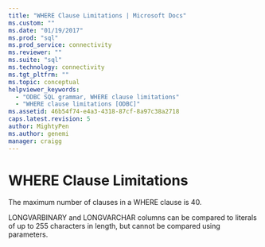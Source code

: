 ```yaml
---
title: "WHERE Clause Limitations | Microsoft Docs"
ms.custom: ""
ms.date: "01/19/2017"
ms.prod: "sql"
ms.prod_service: connectivity
ms.reviewer: ""
ms.suite: "sql"
ms.technology: connectivity
ms.tgt_pltfrm: ""
ms.topic: conceptual
helpviewer_keywords: 
  - "ODBC SQL grammar, WHERE clause limitations"
  - "WHERE clause limitations [ODBC]"
ms.assetid: 46b54f74-e4a3-4318-87cf-8a97c38a2718
caps.latest.revision: 5
author: MightyPen
ms.author: genemi
manager: craigg
---
```

# WHERE Clause Limitations
The maximum number of clauses in a WHERE clause is 40.  
  
 LONGVARBINARY and LONGVARCHAR columns can be compared to literals of up to 255 characters in length, but cannot be compared using parameters.
